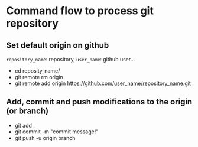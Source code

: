# Command flow to process git repository

## Set default origin on github

`repository_name`: repository, `user_name`: github user...

* cd reposity_name/
* git remote rm origin
* git remote add origin https://github.com/user_name/repository_name.git

## Add, commit and push modifications to the origin (or branch)

* git add .
* git commit -m "commit message!"
* git push -u origin branch